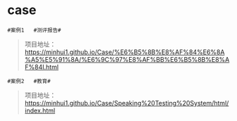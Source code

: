 # case
`#案例1   #测评报告#`
>项目地址：https://minhui1.github.io/Case/%E6%B5%8B%E8%AF%84%E6%8A%A5%E5%91%8A/%E6%9C%97%E8%AF%BB%E6%B5%8B%E8%AF%84I.html

`#案例2   #教育#`
>项目地址：https://minhui1.github.io/Case/Speaking%20Testing%20System/html/index.html




